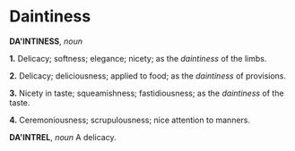 # Daintiness

**DA'INTINESS**, _noun_

**1.** Delicacy; softness; elegance; nicety; as the _daintiness_ of the limbs.

**2.** Delicacy; deliciousness; applied to food; as the _daintiness_ of provisions.

**3.** Nicety in taste; squeamishness; fastidiousness; as the _daintiness_ of the taste.

**4.** Ceremoniousness; scrupulousness; nice attention to manners.

**DA'INTREL**, _noun_ A delicacy.